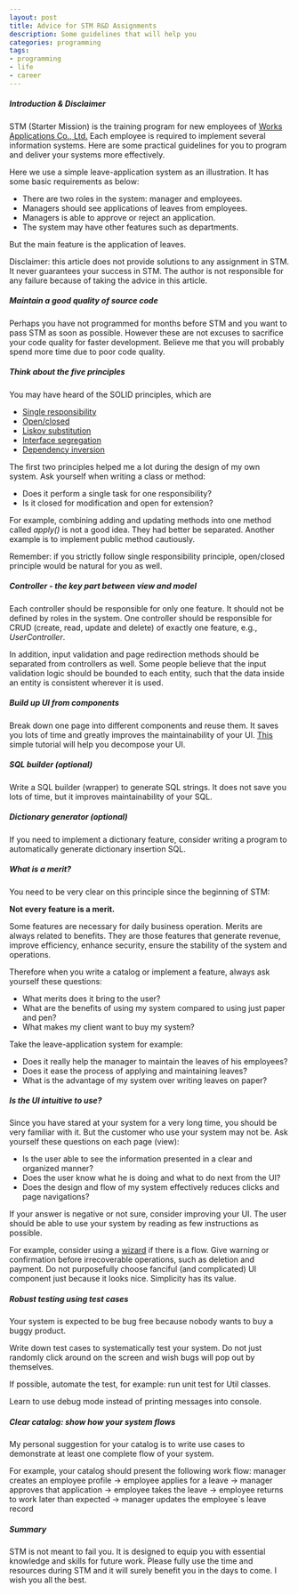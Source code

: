 ```yaml
---
layout: post
title: Advice for STM R&D Assignments
description: Some guidelines that will help you
categories: programming
tags:
- programming
- life
- career
---
```


##### Introduction & Disclaimer

STM (Starter Mission) is the training program for
new employees of
[Works Applications Co., Ltd.](http://www.worksap.com/)
Each employee is  required to implement
several information systems.
Here are some practical guidelines for you
to program and deliver your systems more effectively.

Here we use a simple leave-application system as an illustration.
It has some basic requirements as below:

* There are two roles in the system: manager and employees.
* Managers should see applications of leaves from employees.
* Managers is able to approve or reject an application.
* The system may have other features such as departments.

But the main feature is the application of leaves.

Disclaimer:
this article does not provide solutions to any assignment in STM.
It never guarantees your success in STM.
The author is not responsible for any failure
because of taking the advice in this article.

##### Maintain a good quality of source code
Perhaps you have not programmed for months before STM and
you want to pass STM as soon as possible.
However these are not excuses to sacrifice your
code quality for faster development.
Believe me that you will probably spend more time
due to poor code quality.

##### Think about the five principles

You may have heard of the SOLID principles,
which are

* [Single responsibility](http://en.wikipedia.org/wiki/Single_responsibility_principle)
* [Open/closed](http://en.wikipedia.org/wiki/Open/closed_principle)
* [Liskov substitution](http://en.wikipedia.org/wiki/Liskov_substitution_principle)
* [Interface segregation](http://en.wikipedia.org/wiki/Interface_segregation_principle)
* [Dependency inversion](http://en.wikipedia.org/wiki/Dependency_inversion_principle)

The first two principles helped me a lot
during the design of my own system.
Ask yourself when writing a class or method:

* Does it perform a single task for one responsibility?
* Is it closed for modification and open for extension?

For example,
combining adding and updating methods into one method called
_apply()_ is not a good idea.
They had better be separated.
Another example is to implement public method cautiously.

Remember: if you strictly follow single responsibility principle,
open/closed principle would be natural for you as well.

##### Controller - the key part between view and model

Each controller should be responsible for only one feature.
It should not be defined by roles in the system.
One controller should be responsible for CRUD
(create, read, update and delete)
of exactly one feature, e.g., _UserController_.

In addition,
input validation and page redirection methods
should be separated from controllers as well.
Some people believe that the input validation logic should be bounded to each entity,
such that the data inside an entity is consistent wherever it is used.

##### Build up UI from components

Break down one page into different components and reuse them.
It saves you lots of time and greatly improves the maintainability of your UI.
[This](http://www.tutorialspoint.com/jsf/jsf_facelets_tags.htm)
simple tutorial will help you decompose your UI.

##### SQL builder (optional)

Write a SQL builder (wrapper) to generate SQL strings.
It does not save you lots of time,
but it improves maintainability of your SQL.

##### Dictionary generator (optional)

If you need to implement a dictionary feature,
consider writing a program to automatically generate dictionary insertion SQL.

##### What is a merit?

You need to be very clear on this principle since the beginning of STM:

**Not every feature is a merit.**

Some features are necessary for daily business operation.
Merits are always related to benefits.
They are those features that generate revenue,
improve efficiency,
enhance security,
ensure the stability of the system and operations.

Therefore when you write a catalog or implement a feature,
always ask yourself these questions:

* What merits does it bring to the user?
* What are the benefits of using my system compared to using just paper and pen?
* What makes my client want to buy my system?

Take the leave-application system for example:

* Does it really help the manager to maintain the leaves of his employees?
* Does it ease the process of applying and maintaining leaves?
* What is the advantage of my system over writing leaves on paper?

##### Is the UI intuitive to use?

Since you have stared at your system for a very long time,
you should be very familiar with it.
But the customer who use your system may not be.
Ask yourself these questions on each page (view):

* Is the user able to see the information presented in a clear and organized manner?
* Does the user know what he is doing and what to do next from the UI?
* Does the design and flow of my system effectively reduces clicks and page navigations?

If your answer is negative or not sure,
consider improving your UI.
The user should be able to use your system by
reading as few instructions as possible.

For example, consider using a
[wizard](http://www.primefaces.org/showcase/ui/panel/wizard.xhtml)
if there is a flow.
Give warning or confirmation before irrecoverable operations,
such as deletion and payment.
Do not purposefully choose fanciful (and complicated) UI component
just because it looks nice.
Simplicity has its value.

##### Robust testing using test cases

Your system is expected to be bug free
because nobody wants to buy a buggy product.

Write down test cases to systematically test your system.
Do not just randomly click around on the screen and
wish bugs will pop out by themselves.

If possible, automate the test, for example:
run unit test for Util classes.

Learn to use debug mode instead of printing messages into console.

##### Clear catalog: show how your system flows

My personal suggestion for your catalog is to
write use cases to demonstrate at least one complete flow of your system.

For example, your catalog should present the following work flow:
manager creates an employee profile ->
employee applies for a leave ->
manager approves that application ->
employee takes the leave ->
employee returns to work later than expected ->
manager updates the employee`s leave record

##### Summary

STM is not meant to fail you.
It is designed to equip you with
essential knowledge and skills for future work.
Please fully use the time and resources during STM and
it will surely benefit you in the days to come.
I wish you all the best.
